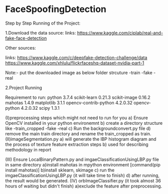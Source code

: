 # FaceSpoofingDetection

Step by Step Running of the Project:

1.Download the data source:
links: https://www.kaggle.com/ciplab/real-and-fake-face-detection

Other sources: 

links: https://www.kaggle.com/c/deepfake-detection-challenge/data
https://www.kaggle.com/xhlulu/flickrfaceshq-dataset-nvidia-part-1



Note:- put the downloaded image as below folder strcuture
-train
	-fake
	-real


2.Project Running

Requirement to run:
	python 3.7.4
	scikit-learn 0.21.3
	scikit-image 0.16.2
	mahotas 1.4.9
	matplotlib 3.1.1
	opencv-contrib-python 4.2.0.32
	opencv-python 4.2.0.32
	scipy 1.3.1


(I)preprocessing steps which might not need to run for you
	a) Ensure OpenCV installed in your python environemnt 
	b) create a directory structure like 
		-train_cropped
			-fake
			-real
	c) Run the backgroundconvert.py file
	d) remove the main train directory and rename the train_cropped as train.
(II)imageSegmentation.py
	a) will generate the lBP histogram diagram and the process of texture feature extraction steps
	b) used for describing methodology in report

(III) Ensure LocalBinaryPattern.py and imgaeClassificationUsingLBP.py file in same directory
	a)install mahotas in mpython environment [command(pip install mahotas)]
	b)install sklearn, skimage 
	c) run the imgaeClassificationUsingLBP.py (it will take time to finish)
	d) after running, the result would be generated.
(IV) orbImageClassifier.py (it took almost 36 hours of waiting but didn't finish)
	a)exclude the feature after preprocessing.
